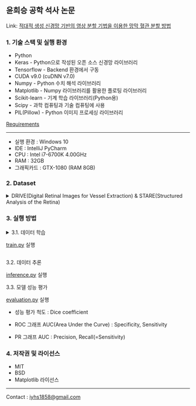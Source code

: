 ## 윤희승 공학 석사 논문

Link: [적대적 생성 신경망 기반의 영상 분할 기법을 이용한 망막 혈관 분할 방법][Masterpaperlink]

[Masterpaperlink]: https://sites.google.com/view/yoonheeseung-masterpaper

### 1. 기술 스택 및 실행 환경
* Python
* Keras - Python으로 작성된 오픈 소스 신경망 라이브러리
* Tensorflow - Backend 환경에서 구동
* CUDA v9.0 (cuDNN v7.0)
* Numpy - Python 수치 해석 라이브러리
* Matplotlib - Numpy 라이브러리를 활용한 플로팅 라이브러리
* Scikit-learn - 기계 학습 라이브러리(Python용)
* Scipy - 과학 컴퓨팅과 기술 컴퓨팅에 사용
* PIL(Pillow) - Python 이미지 프로세싱 라이브러리


[Requirements](./codes/requirements.txt)

---

+ 실행 환경 : Windows 10
+ IDE : IntelliJ PyCharm
+ CPU : Intel i7-6700K 4.00GHz
+ RAM : 32GB
+ 그래픽카드 : GTX-1080 (RAM 8GB)

### 2. Dataset

<details>
<summary> DRIVE(Digital Retinal Images for Vessel Extraction) & STARE(Structured Analysis of the Retina)
</summary>
  
DRIVE image size : 584x565

![DRIVE](./images/DRIVE.png)

STARE image size : 605x700

![STARE](./images/STARE.png)

</details>

### 3. 실행 방법
<details>
<summary>3.1. 데이터 학습
  
  [train.py](./codes/train.py) 실행 </summary>  
  
* 학습 매개변수 설정
  
![Arguments](./images/train_arguments.PNG)

```python
# training settings
os.environ['CUDA_VISIBLE_DEVICES']=FLAGS.gpu_index
n_rounds=20
batch_size=FLAGS.batch_size
n_filters_d=32
n_filters_g=32
val_ratio=0.1
init_lr=3e-4
schedules={'lr_decay':{},  # learning rate and step have the same decay schedule (not necessarily the values)
           'step_decay':{}}
alpha_recip=1./FLAGS.ratio_gan2seg if FLAGS.ratio_gan2seg>0 else 0
rounds_for_evaluation=range(n_rounds)
```

* 모델 : [model.py](./codes/model.py)

---

</details>

3.2. 데이터 추론
  
  [inference.py](./codes/inference.py) 실행 

3.3. 모델 성능 평가 
  
  [evaluation.py](./codes/evaluation.py) 실행 

  * 성능 평가 척도 : Dice coefficient
  
  * ROC 그래프 AUC(Area Under the Curve) : Specificity, Sensitivity
  
  * PR 그래프 AUC : Precision, Recall(=Sensitivity)

### 4. 저작권 및 라이선스
* MIT
* BSD
* Matplotlib 라이선스

---
Contact : <iyhs1858@gmail.com> 
